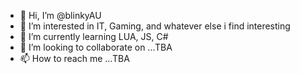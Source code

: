- 👋 Hi, I’m @blinkyAU
- 👀 I’m interested in IT, Gaming, and whatever else i find interesting
- 🌱 I’m currently learning LUA, JS, C#
- 💞️ I’m looking to collaborate on ...TBA
- 📫 How to reach me ...TBA

<!---
blinkyAU/blinkyAU is a ✨ special ✨ repository because its `README.md` (this file) appears on your GitHub profile.
You can click the Preview link to take a look at your changes.
--->
